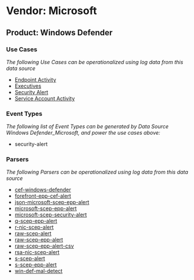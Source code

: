 Vendor: Microsoft
=================
Product: Windows Defender
-------------------------

### Use Cases

_The following Use Cases can be operationalized using log data from this data source_

* [Endpoint Activity](../UseCases/usecase_endpoint_activity.md)
* [Executives](../UseCases/usecase_executives.md)
* [Security Alert](../UseCases/usecase_security_alert.md)
* [Service Account Activity](../UseCases/usecase_service_account_activity.md)


### Event Types

_The following list of Event Types can be generated by Data Source Windows Defender_Microsoft, and power the use cases above:_

- security-alert


### Parsers

_The following Parsers can be operationalized using log data from this data source_

* [cef-windows-defender](../Parsers/parserContent_cef-windows-defender.md)
* [forefront-epp-cef-alert](../Parsers/parserContent_forefront-epp-cef-alert.md)
* [json-microsoft-scep-epp-alert](../Parsers/parserContent_json-microsoft-scep-epp-alert.md)
* [microsoft-scep-epp-alert](../Parsers/parserContent_microsoft-scep-epp-alert.md)
* [microsoft-scep-security-alert](../Parsers/parserContent_microsoft-scep-security-alert.md)
* [q-scep-epp-alert](../Parsers/parserContent_q-scep-epp-alert.md)
* [r-nic-scep-alert](../Parsers/parserContent_r-nic-scep-alert.md)
* [raw-scep-alert](../Parsers/parserContent_raw-scep-alert.md)
* [raw-scep-epp-alert](../Parsers/parserContent_raw-scep-epp-alert.md)
* [raw-scep-epp-alert-csv](../Parsers/parserContent_raw-scep-epp-alert-csv.md)
* [rsa-nic-scep-alert](../Parsers/parserContent_rsa-nic-scep-alert.md)
* [s-scep-alert](../Parsers/parserContent_s-scep-alert.md)
* [s-scep-epp-alert](../Parsers/parserContent_s-scep-epp-alert.md)
* [win-def-mal-detect](../Parsers/parserContent_win-def-mal-detect.md)
